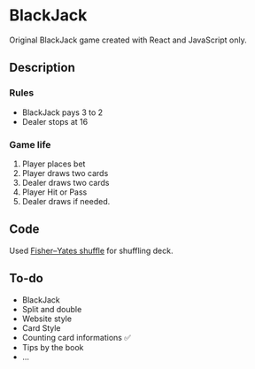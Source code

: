 # BlackJack

Original BlackJack game created with React and JavaScript only.

## Description

### Rules

- BlackJack pays 3 to 2
- Dealer stops at 16

### Game life

1. Player places bet
2. Player draws two cards
3. Dealer draws two cards
4. Player Hit or Pass
5. Dealer draws if needed.

## Code

Used [Fisher–Yates shuffle](https://en.wikipedia.org/wiki/Fisher%E2%80%93Yates_shuffle) for shuffling deck.

## To-do

- BlackJack
- Split and double
- Website style
- Card Style
- Counting card informations :white_check_mark:
- Tips by the book
- ...